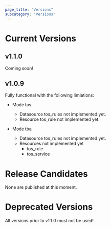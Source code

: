 ```yaml
---
page_title: "Versions"
subcategory: "Versions"
---
```


# Current Versions

## v1.1.0

Coming soon!

## v1.0.9

Fully functional with the following limiations:

* Mode tos
    * Datasource tos_rules not implemented yet.
    * Resource tos_rule not implemented yet.

* Mode tba
    * Datasource tos_rules not implemented yet.
    * Resources not implemented yet
        * tos_rule
        * tos_service

# Release Candidates

None are published at this moment.

# Deprecated Versions

All versions prior to v1.1.0 must not be used!
